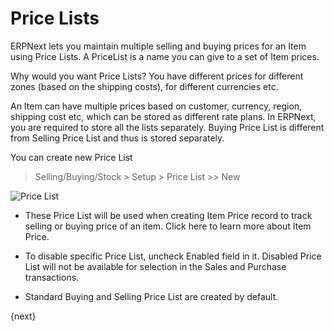 # Price Lists

ERPNext lets you maintain multiple selling and buying prices for an Item using Price Lists. A PriceList is a name you can give to a set of Item prices. 

Why would you want Price Lists? You have different prices for different zones (based on the shipping costs), for different currencies etc.

An Item can have multiple prices based on customer, currency, region, shipping cost etc, which can be stored as different rate plans. In ERPNext, you are required to store all the lists separately. Buying Price List is different from Selling Price List and thus is stored separately.

You can create new Price List

> Selling/Buying/Stock  > Setup > Price List >> New

<img class="screenshot" alt="Price List" src="/docs/assets/img/price-list/price-list.png">

* These Price List will be used when creating Item Price record to track selling or buying price of an item. Click here to learn more about Item Price.

* To disable specific Price List, uncheck Enabled field in it. Disabled Price List will not be available for selection in the Sales and Purchase transactions.

* Standard Buying and Selling Price List are created by default.

{next}
